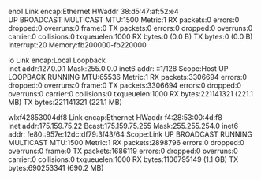 eno1      Link encap:Ethernet  HWaddr 38:d5:47:af:52:e4  
          UP BROADCAST MULTICAST  MTU:1500  Metric:1
          RX packets:0 errors:0 dropped:0 overruns:0 frame:0
          TX packets:0 errors:0 dropped:0 overruns:0 carrier:0
          collisions:0 txqueuelen:1000 
          RX bytes:0 (0.0 B)  TX bytes:0 (0.0 B)
          Interrupt:20 Memory:fb200000-fb220000 

lo        Link encap:Local Loopback  
          inet addr:127.0.0.1  Mask:255.0.0.0
          inet6 addr: ::1/128 Scope:Host
          UP LOOPBACK RUNNING  MTU:65536  Metric:1
          RX packets:3306694 errors:0 dropped:0 overruns:0 frame:0
          TX packets:3306694 errors:0 dropped:0 overruns:0 carrier:0
          collisions:0 txqueuelen:1000 
          RX bytes:221141321 (221.1 MB)  TX bytes:221141321 (221.1 MB)

wlxf42853004df8 Link encap:Ethernet  HWaddr f4:28:53:00:4d:f8  
          inet addr:175.159.75.22  Bcast:175.159.75.255  Mask:255.255.254.0
          inet6 addr: fe80::957e:12dc:df79:3f43/64 Scope:Link
          UP BROADCAST RUNNING MULTICAST  MTU:1500  Metric:1
          RX packets:2898796 errors:0 dropped:0 overruns:0 frame:0
          TX packets:1686119 errors:0 dropped:0 overruns:0 carrier:0
          collisions:0 txqueuelen:1000 
          RX bytes:1106795149 (1.1 GB)  TX bytes:690253341 (690.2 MB)

